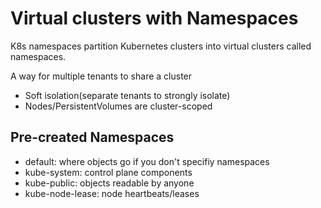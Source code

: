 # Virtual clusters with Namespaces

K8s namespaces partition Kubernetes clusters into virtual clusters called namespaces.

A way for multiple tenants to share a cluster

- Soft isolation(separate tenants to strongly isolate)
- Nodes/PersistentVolumes are cluster-scoped

## Pre-created Namespaces

- default: where objects go if you don't specifiy namespaces
- kube-system: control plane components
- kube-public: objects readable by anyone
- kube-node-lease: node heartbeats/leases



